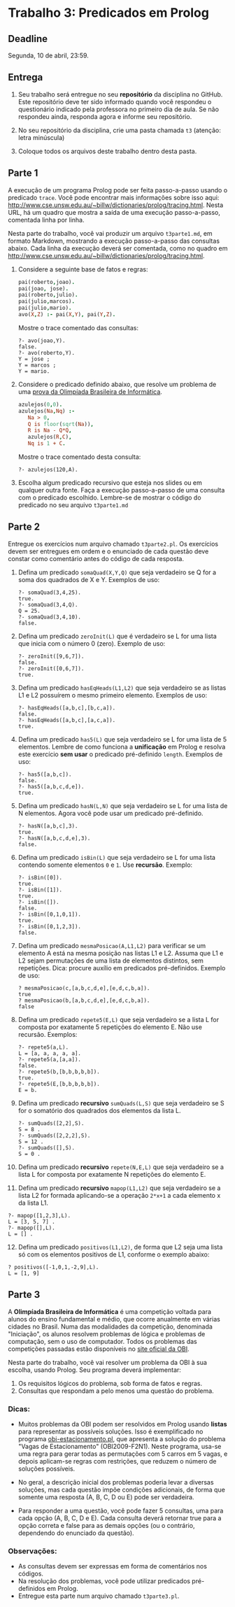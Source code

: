 # Trabalho 3: Predicados em Prolog

## Deadline

Segunda, 10 de abril, 23:59.

## Entrega

 1. Seu trabalho será entregue no seu **repositório** da disciplina no GitHub. Este repositório deve ter sido informado quando você respondeu o questionário indicado pela professora no primeiro dia de aula. Se não respondeu ainda, responda agora e informe seu repositório.

 2. No seu repositório da disciplina, crie uma pasta chamada `t3` (atenção: letra minúscula)

 3. Coloque todos os arquivos deste trabalho dentro desta pasta.


## Parte 1

A execução de um programa Prolog pode ser feita passo-a-passo usando o predicado `trace`. Você pode encontrar mais informações sobre isso aqui: http://www.cse.unsw.edu.au/~billw/dictionaries/prolog/tracing.html. Nesta URL, há um quadro que mostra a saída de uma execução passo-a-passo, comentada linha por linha.

Nesta parte do trabalho, você vai produzir um arquivo `t3parte1.md`, em formato Markdown, mostrando a execução passo-a-passo das consultas abaixo. Cada linha da execução deverá ser comentada, como no quadro em http://www.cse.unsw.edu.au/~billw/dictionaries/prolog/tracing.html.

1. Considere a seguinte base de fatos e regras:
   ```prolog
   pai(roberto,joao).
   pai(joao, jose).
   pai(roberto,julio).
   pai(julio,marcos).
   pai(julio,mario).
   avo(X,Z) :- pai(X,Y), pai(Y,Z).
   ```
   Mostre o trace comentado das consultas:
   ```
   ?- avo(joao,Y).
   false.
   ?- avo(roberto,Y).
   Y = jose ;
   Y = marcos ;
   Y = mario.
   ```

2. Considere o predicado definido abaixo, que resolve um problema de uma [prova da Olimpíada Brasileira de Informática](http://olimpiada.ic.unicamp.br/passadas/pdf/provas/ProvaOBI2006_inic_f1n1.pdf).
   ```prolog
   azulejos(0,0).
   azulejos(Na,Nq) :-
      Na > 0,
      Q is floor(sqrt(Na)),
      R is Na - Q*Q,
      azulejos(R,C),
      Nq is 1 + C.
   ```
   Mostre o trace comentado desta consulta:
   ```
   ?- azulejos(120,A).
   ```

3. Escolha algum predicado recursivo que esteja nos slides ou em qualquer outra fonte. Faça a execução passo-a-passo de uma consulta com o predicado escolhido. Lembre-se de mostrar o código do predicado no seu arquivo `t3parte1.md`



## Parte 2

Entregue os exercícios num arquivo chamado `t3parte2.pl`. Os exercícios devem ser entregues em ordem e o enunciado de cada questão deve constar como comentário antes do código de cada resposta.


1. Defina um predicado `somaQuad(X,Y,Q)` que seja verdadeiro se Q for a soma dos quadrados de X e Y. Exemplos de uso:
   ```
   ?- somaQuad(3,4,25).
   true.
   ?- somaQuad(3,4,Q).
   Q = 25.
   ?- somaQuad(3,4,10).
   false.
   ```

2. Defina um predicado `zeroInit(L)` que é verdadeiro se L for uma lista que inicia com o número 0 (zero). Exemplo de uso:

   ```
   ?- zeroInit([9,6,7]).
   false.
   ?- zeroInit([0,6,7]).
   true.
   ```

3. Defina um predicado `hasEqHeads(L1,L2)` que seja verdadeiro se as listas L1 e L2 possuírem o mesmo primeiro elemento. Exemplos de uso:
   ```
   ?- hasEqHeads([a,b,c],[b,c,a]).
   false.
   ?- hasEqHeads([a,b,c],[a,c,a]).
   true.
   ```

4. Defina um predicado `has5(L)` que seja verdadeiro se L for uma lista de 5 elementos. Lembre de como funciona a **unificação** em Prolog e resolva este exercício **sem usar** o predicado pré-definido `length`. Exemplos de uso:
   ```
   ?- has5([a,b,c]).
   false.
   ?- has5([a,b,c,d,e]).
   true.
   ```

5. Defina um predicado `hasN(L,N)` que seja verdadeiro se L for uma lista de N elementos. Agora você pode usar um predicado pré-definido.
   ```
   ?- hasN([a,b,c],3).
   true.
   ?- hasN([a,b,c,d,e],3).
   false.
   ```

6. Defina um predicado `isBin(L)` que seja verdadeiro se L for uma lista contendo somente elementos `0` e `1`. Use **recursão**. Exemplo:
   ```
   ?- isBin([0]).
   true.
   ?- isBin([1]).
   true.
   ?- isBin([]).
   false.
   ?- isBin([0,1,0,1]).
   true.
   ?- isBin([0,1,2,3]).
   false.
   ```

7. Defina um predicado `mesmaPosicao(A,L1,L2)` para verificar se um elemento A está na mesma posição nas listas L1 e L2. Assuma que L1 e L2 sejam permutações de uma lista de elementos distintos, sem repetições. Dica: procure auxílio em predicados pré-definidos. Exemplo de uso:
   ```
   ?­ mesmaPosicao(c,[a,b,c,d,e],[e,d,c,b,a]).
   true
   ?­ mesmaPosicao(b,[a,b,c,d,e],[e,d,c,b,a]).
   false
   ```

8. Defina um predicado `repete5(E,L)` que seja verdadeiro se a lista L for composta por exatamente 5 repetições do elemento E. Não use recursão. Exemplos:
   ```
   ?- repete5(a,L).
   L = [a, a, a, a, a].
   ?- repete5(a,[a,a]).
   false.
   ?- repete5(b,[b,b,b,b,b]).
   true.
   ?- repete5(E,[b,b,b,b,b]).
   E = b.
   ```

9. Defina um predicado **recursivo** `sumQuads(L,S)` que seja verdadeiro se S for o somatório dos quadrados dos elementos da lista L.
   ```
   ?- sumQuads([2,2],S).
   S = 8 .
   ?- sumQuads([2,2,2],S).
   S = 12 .
   ?- sumQuads([],S).
   S = 0 .
   ```

10. Defina um predicado **recursivo** `repete(N,E,L)` que seja verdadeiro se a lista L for composta por exatamente N repetições do elemento E.

11. Defina um predicado **recursivo** `mapop(L1,L2)` que seja verdadeiro se a lista L2 for formada aplicando-se a operação `2*x+1` a cada elemento x da lista L1.
   ```
   ?- mapop([1,2,3],L).
   L = [3, 5, 7] .
   ?- mapop([],L).
   L = [] .
   ```

12. Defina um predicado `positivos(L1,L2)`, de forma que L2 seja uma lista só com os elementos positivos de L1, conforme o exemplo abaixo:

   ```
   ?­ positivos([­-1,0,1,-­2,9],L).
   L = [1, 9]
   ```

## Parte 3

A **Olimpíada Brasileira de Informática** é uma competição voltada para alunos do ensino fundamental e médio, que ocorre anualmente em várias cidades no Brasil. Numa das modalidades da competição, denominada "Iniciação", os alunos resolvem problemas de lógica e problemas de computação, sem o uso de computador. Todos os problemas das competições passadas estão disponíveis no [site oficial da OBI](http://olimpiada.ic.unicamp.br/passadas).

Nesta parte do trabalho, você vai resolver um problema da OBI à sua escolha, usando Prolog. Seu programa deverá implementar:

1. Os requisitos lógicos do problema, sob forma de fatos e regras.
2. Consultas que respondam a pelo menos uma questão do problema.


### Dicas:

- Muitos problemas da OBI podem ser resolvidos em Prolog usando **listas** para representar as possíveis soluções. Isso é exemplificado no programa [obi-estacionamento.pl](obi-estacionamento.pl), que apresenta a solução do problema "Vagas de Estacionamento" (OBI2009-F2N1). Neste programa, usa-se uma regra para gerar todas as permutações com 5 carros em 5 vagas, e depois aplicam-se regras com restrições, que reduzem o número de soluções possíveis.

- No geral, a descrição inicial dos problemas poderia levar a diversas soluções, mas cada questão impõe condições adicionais, de forma que somente uma resposta (A, B, C, D ou E) pode ser verdadeira.

- Para responder a uma questão, você pode fazer 5 consultas, uma para cada opção (A, B, C, D e E). Cada consulta deverá retornar true para a opção correta e false para as demais opções (ou o contrário, dependendo do enunciado da questão).

### Observações:
- As consultas devem ser expressas em forma de comentários nos códigos.
- Na resolução dos problemas, você pode utilizar predicados pré-definidos em Prolog.
- Entregue esta parte num arquivo chamado `t3parte3.pl`.
